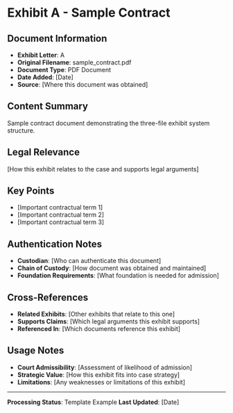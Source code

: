 # Exhibit A - Sample Contract

## Document Information
- **Exhibit Letter**: A
- **Original Filename**: sample_contract.pdf
- **Document Type**: PDF Document
- **Date Added**: [Date]
- **Source**: [Where this document was obtained]

## Content Summary
Sample contract document demonstrating the three-file exhibit system structure.

## Legal Relevance
[How this exhibit relates to the case and supports legal arguments]

## Key Points
- [Important contractual term 1]
- [Important contractual term 2]
- [Important contractual term 3]

## Authentication Notes
- **Custodian**: [Who can authenticate this document]
- **Chain of Custody**: [How document was obtained and maintained]
- **Foundation Requirements**: [What foundation is needed for admission]

## Cross-References
- **Related Exhibits**: [Other exhibits that relate to this one]
- **Supports Claims**: [Which legal arguments this exhibit supports]
- **Referenced In**: [Which documents reference this exhibit]

## Usage Notes
- **Court Admissibility**: [Assessment of likelihood of admission]
- **Strategic Value**: [How this exhibit fits into case strategy]
- **Limitations**: [Any weaknesses or limitations of this exhibit]

---

**Processing Status**: Template Example
**Last Updated**: [Date]
